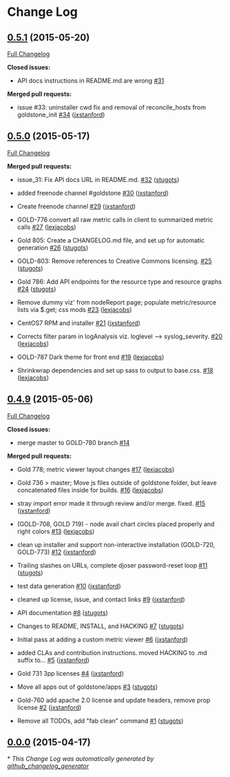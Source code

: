 # Change Log

## [0.5.1](https://github.com/Solinea/goldstone-server/tree/0.5.1) (2015-05-20)

[Full Changelog](https://github.com/Solinea/goldstone-server/compare/0.5.0...0.5.1)

**Closed issues:**

- API docs instructions in README.md are wrong [\#31](https://github.com/Solinea/goldstone-server/issues/31)

**Merged pull requests:**

- issue \#33: uninstaller cwd fix and removal of reconcile\_hosts from goldstone\_init [\#34](https://github.com/Solinea/goldstone-server/pull/34) ([jxstanford](https://github.com/jxstanford))

## [0.5.0](https://github.com/Solinea/goldstone-server/tree/0.5.0) (2015-05-17)

[Full Changelog](https://github.com/Solinea/goldstone-server/compare/0.4.9...0.5.0)

**Merged pull requests:**

- issue\_31: Fix API docs URL in README.md. [\#32](https://github.com/Solinea/goldstone-server/pull/32) ([stugots](https://github.com/stugots))

- added freenode channel \#goldstone [\#30](https://github.com/Solinea/goldstone-server/pull/30) ([jxstanford](https://github.com/jxstanford))

- Create freenode channel [\#29](https://github.com/Solinea/goldstone-server/pull/29) ([jxstanford](https://github.com/jxstanford))

- GOLD-776 convert all raw metric calls in client to summarized metric calls [\#27](https://github.com/Solinea/goldstone-server/pull/27) ([lexjacobs](https://github.com/lexjacobs))

- Gold 805: Create a CHANGELOG.md file, and set up for automatic generation [\#26](https://github.com/Solinea/goldstone-server/pull/26) ([stugots](https://github.com/stugots))

- GOLD-803: Remove references to Creative Commons licensing. [\#25](https://github.com/Solinea/goldstone-server/pull/25) ([stugots](https://github.com/stugots))

- Gold 786: Add API endpoints for the resource type and resource graphs [\#24](https://github.com/Solinea/goldstone-server/pull/24) ([stugots](https://github.com/stugots))

- Remove dummy viz' from nodeReport page; populate metric/resource lists via $.get; css mods [\#23](https://github.com/Solinea/goldstone-server/pull/23) ([lexjacobs](https://github.com/lexjacobs))

- CentOS7 RPM and installer [\#21](https://github.com/Solinea/goldstone-server/pull/21) ([jxstanford](https://github.com/jxstanford))

- Corrects filter param in logAnalysis viz. loglevel --\> syslog\_severity. [\#20](https://github.com/Solinea/goldstone-server/pull/20) ([lexjacobs](https://github.com/lexjacobs))

- GOLD-787 Dark theme for front end [\#19](https://github.com/Solinea/goldstone-server/pull/19) ([lexjacobs](https://github.com/lexjacobs))

- Shrinkwrap dependencies and set up sass to output to base.css. [\#18](https://github.com/Solinea/goldstone-server/pull/18) ([lexjacobs](https://github.com/lexjacobs))

## [0.4.9](https://github.com/Solinea/goldstone-server/tree/0.4.9) (2015-05-06)

[Full Changelog](https://github.com/Solinea/goldstone-server/compare/0.0.0...0.4.9)

**Closed issues:**

- merge master to GOLD-780 branch [\#14](https://github.com/Solinea/goldstone-server/issues/14)

**Merged pull requests:**

- Gold 778; metric viewer layout changes [\#17](https://github.com/Solinea/goldstone-server/pull/17) ([lexjacobs](https://github.com/lexjacobs))

- Gold 736 \> master;  Move js files outside of goldstone folder, but leave concatenated files inside for builds. [\#16](https://github.com/Solinea/goldstone-server/pull/16) ([lexjacobs](https://github.com/lexjacobs))

- stray import error made it through review and/or merge.  fixed. [\#15](https://github.com/Solinea/goldstone-server/pull/15) ([jxstanford](https://github.com/jxstanford))

- \(GOLD-708, GOLD 719\) - node avail chart circles placed properly and right colors [\#13](https://github.com/Solinea/goldstone-server/pull/13) ([lexjacobs](https://github.com/lexjacobs))

- clean up installer and support non-interactive installation \(GOLD-720, GOLD-773\) [\#12](https://github.com/Solinea/goldstone-server/pull/12) ([jxstanford](https://github.com/jxstanford))

- Trailing slashes on URLs, complete djoser password-reset loop [\#11](https://github.com/Solinea/goldstone-server/pull/11) ([stugots](https://github.com/stugots))

- test data generation [\#10](https://github.com/Solinea/goldstone-server/pull/10) ([jxstanford](https://github.com/jxstanford))

- cleaned up license, issue, and contact links [\#9](https://github.com/Solinea/goldstone-server/pull/9) ([jxstanford](https://github.com/jxstanford))

- API documentation [\#8](https://github.com/Solinea/goldstone-server/pull/8) ([stugots](https://github.com/stugots))

- Changes to README, INSTALL, and HACKING [\#7](https://github.com/Solinea/goldstone-server/pull/7) ([stugots](https://github.com/stugots))

- Initial pass at adding a custom metric viewer [\#6](https://github.com/Solinea/goldstone-server/pull/6) ([jxstanford](https://github.com/jxstanford))

- added CLAs and contribution instructions. moved HACKING to .md suffix to... [\#5](https://github.com/Solinea/goldstone-server/pull/5) ([jxstanford](https://github.com/jxstanford))

- Gold 731 3pp licenses [\#4](https://github.com/Solinea/goldstone-server/pull/4) ([jxstanford](https://github.com/jxstanford))

- Move all apps out of goldstone/apps [\#3](https://github.com/Solinea/goldstone-server/pull/3) ([stugots](https://github.com/stugots))

- Gold-760 add apache 2.0 license and update headers, remove prop license [\#2](https://github.com/Solinea/goldstone-server/pull/2) ([jxstanford](https://github.com/jxstanford))

- Remove all TODOs, add "fab clean" command [\#1](https://github.com/Solinea/goldstone-server/pull/1) ([stugots](https://github.com/stugots))

## [0.0.0](https://github.com/Solinea/goldstone-server/tree/0.0.0) (2015-04-17)



\* *This Change Log was automatically generated by [github_changelog_generator](https://github.com/skywinder/Github-Changelog-Generator)*